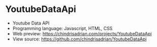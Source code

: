 # YoutubeDataApi

- Youtube Data API
- Programming language: Javascript, HTML, CSS
- Web preview: https://chindrisadrian.com/projects/YoutubeDataApi
- View source: https://github.com/chindrisadrian/YoutubeDataApi
